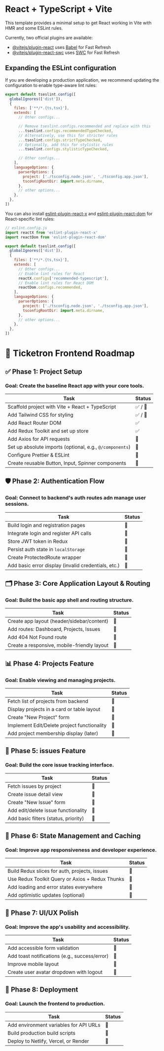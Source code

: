 # React + TypeScript + Vite

This template provides a minimal setup to get React working in Vite with HMR and some ESLint rules.

Currently, two official plugins are available:

- [@vitejs/plugin-react](https://github.com/vitejs/vite-plugin-react/blob/main/packages/plugin-react) uses [Babel](https://babeljs.io/) for Fast Refresh
- [@vitejs/plugin-react-swc](https://github.com/vitejs/vite-plugin-react/blob/main/packages/plugin-react-swc) uses [SWC](https://swc.rs/) for Fast Refresh

## Expanding the ESLint configuration

If you are developing a production application, we recommend updating the configuration to enable type-aware lint rules:

```js
export default tseslint.config([
  globalIgnores(['dist']),
  {
    files: ['**/*.{ts,tsx}'],
    extends: [
      // Other configs...

      // Remove tseslint.configs.recommended and replace with this
      ...tseslint.configs.recommendedTypeChecked,
      // Alternatively, use this for stricter rules
      ...tseslint.configs.strictTypeChecked,
      // Optionally, add this for stylistic rules
      ...tseslint.configs.stylisticTypeChecked,

      // Other configs...
    ],
    languageOptions: {
      parserOptions: {
        project: ['./tsconfig.node.json', './tsconfig.app.json'],
        tsconfigRootDir: import.meta.dirname,
      },
      // other options...
    },
  },
])
```

You can also install [eslint-plugin-react-x](https://github.com/Rel1cx/eslint-react/tree/main/packages/plugins/eslint-plugin-react-x) and [eslint-plugin-react-dom](https://github.com/Rel1cx/eslint-react/tree/main/packages/plugins/eslint-plugin-react-dom) for React-specific lint rules:

```js
// eslint.config.js
import reactX from 'eslint-plugin-react-x'
import reactDom from 'eslint-plugin-react-dom'

export default tseslint.config([
  globalIgnores(['dist']),
  {
    files: ['**/*.{ts,tsx}'],
    extends: [
      // Other configs...
      // Enable lint rules for React
      reactX.configs['recommended-typescript'],
      // Enable lint rules for React DOM
      reactDom.configs.recommended,
    ],
    languageOptions: {
      parserOptions: {
        project: ['./tsconfig.node.json', './tsconfig.app.json'],
        tsconfigRootDir: import.meta.dirname,
      },
      // other options...
    },
  },
])
```

# 🎯 Ticketron Frontend Roadmap

## ✅ Phase 1: Project Setup

### Goal: Create the baseline React app with your core tools.

| Task                                                     | Status |
| -------------------------------------------------------- | ------ |
| Scaffold project with Vite + React + TypeScript          | ✅ / 🔲 |
| Add Tailwind CSS for styling                             | ✅ / 🔲 |
| Add React Router DOM                                     | ✅     |
| Add Redux Toolkit and set up store                       | ✅     |
| Add Axios for API requests                               | 🔲     |
| Set up absolute imports (optional, e.g., `@/components`) | 🔲     |
| Configure Prettier & ESLint                              | 🔲     |
| Create reusable Button, Input, Spinner components        | 🔲     |

## 🛡️ Phase 2: Authentication Flow

### Goal: Connect to backend's auth routes adn manage user sessions.

| Task                                                | Status |
| --------------------------------------------------- | ------ |
| Build login and registration pages                  | 🔲     |
| Integrate login and register API calls              | 🔲     |
| Store JWT token in Redux                            | 🔲     |
| Persist auth state in `localStorage`                | 🔲     |
| Create ProtectedRoute wrapper                       | 🔲     |
| Add basic error display (invalid credentials, etc.) | 🔲     |

## 🗂️ Phase 3: Core Application Layout & Routing

### Goal: Build the basic app shell and routing structure.

| Task                                        | Status |
| ------------------------------------------- | ------ |
| Create app layout (header/sidebar/content)  | 🔲     |
| Add routes: Dashboard, Projects, Issues     | 🔲     |
| Add 404 Not Found route                     | 🔲     |
| Create a responsive, mobile-friendly layout | 🔲     |

## 📊 Phase 4: Projects Feature

### Goal: Enable viewing and managing projects.

| Task                                        | Status |
| ------------------------------------------- | ------ |
| Fetch list of projects from backend         | 🔲     |
| Display projects in a card or table layout  | 🔲     |
| Create "New Project" form                   | 🔲     |
| Implement Edit/Delete project functionality | 🔲     |
| Add project membership display (later)      | 🔲     |


## 🐛 Phase 5: issues Feature

### Goal: Build the core issue tracking interface.

| Task                                 | Status |
| ------------------------------------ | ------ |
| Fetch issues by project              | 🔲     |
| Create issue detail view             | 🔲     |
| Create "New Issue" form              | 🔲     |
| Add edit/delete issue functionality  | 🔲     |
| Add basic filters (status, priority) | 🔲     |


## 🔬 Phase 6: State Management and Caching

### Goal: Improve app responsiveness and developer experience.

| Task                                            | Status |
| ----------------------------------------------- | ------ |
| Build Redux slices for auth, projects, issues   | 🔲     |
| Use Redux Toolkit Query or Axios + Redux Thunks | 🔲     |
| Add loading and error states everywhere         | 🔲     |
| Add optimistic updates (optional)               | 🔲     |


## 🎨 Phase 7: UI/UX Polish

### Goal: Improve the app's usability and accessibility.

| Task                                          | Status |
| --------------------------------------------- | ------ |
| Add accessible form validation                | 🔲     |
| Add toast notifications (e.g., success/error) | 🔲     |
| Improve mobile layout                         | 🔲     |
| Create user avatar dropdown with logout       | 🔲     |


## 🚀 Phase 8: Deployment

### Goal: Launch the frontend to production.

| Task                                   | Status |
| -------------------------------------- | ------ |
| Add environment variables for API URLs | 🔲     |
| Build production build scripts         | 🔲     |
| Deploy to Netlify, Vercel, or Render   | 🔲     |
